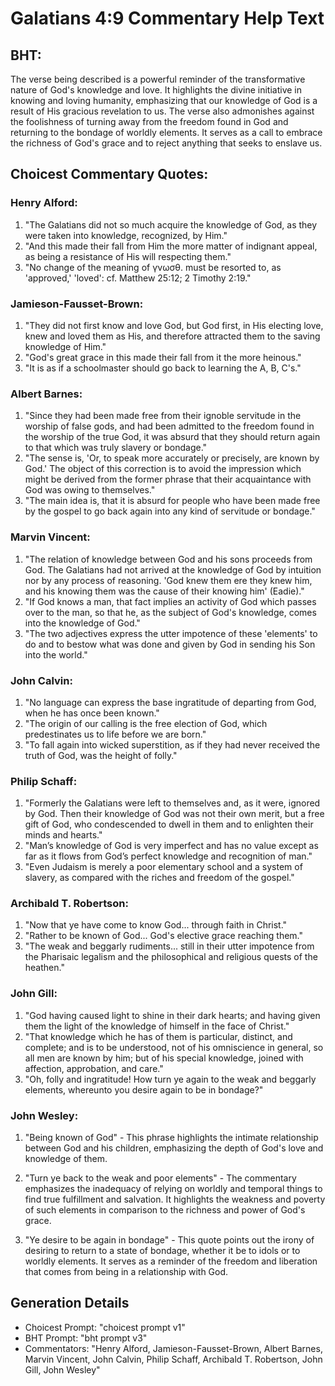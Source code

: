 # Galatians 4:9 Commentary Help Text

## BHT:
The verse being described is a powerful reminder of the transformative nature of God's knowledge and love. It highlights the divine initiative in knowing and loving humanity, emphasizing that our knowledge of God is a result of His gracious revelation to us. The verse also admonishes against the foolishness of turning away from the freedom found in God and returning to the bondage of worldly elements. It serves as a call to embrace the richness of God's grace and to reject anything that seeks to enslave us.

## Choicest Commentary Quotes:
### Henry Alford:
1. "The Galatians did not so much acquire the knowledge of God, as they were taken into knowledge, recognized, by Him."
2. "And this made their fall from Him the more matter of indignant appeal, as being a resistance of His will respecting them."
3. "No change of the meaning of γνωσθ. must be resorted to, as 'approved,' 'loved': cf. Matthew 25:12; 2 Timothy 2:19."

### Jamieson-Fausset-Brown:
1. "They did not first know and love God, but God first, in His electing love, knew and loved them as His, and therefore attracted them to the saving knowledge of Him."
2. "God's great grace in this made their fall from it the more heinous."
3. "It is as if a schoolmaster should go back to learning the A, B, C's."

### Albert Barnes:
1. "Since they had been made free from their ignoble servitude in the worship of false gods, and had been admitted to the freedom found in the worship of the true God, it was absurd that they should return again to that which was truly slavery or bondage."
2. "The sense is, 'Or, to speak more accurately or precisely, are known by God.' The object of this correction is to avoid the impression which might be derived from the former phrase that their acquaintance with God was owing to themselves."
3. "The main idea is, that it is absurd for people who have been made free by the gospel to go back again into any kind of servitude or bondage."

### Marvin Vincent:
1. "The relation of knowledge between God and his sons proceeds from God. The Galatians had not arrived at the knowledge of God by intuition nor by any process of reasoning. 'God knew them ere they knew him, and his knowing them was the cause of their knowing him' (Eadie)." 
2. "If God knows a man, that fact implies an activity of God which passes over to the man, so that he, as the subject of God's knowledge, comes into the knowledge of God."
3. "The two adjectives express the utter impotence of these 'elements' to do and to bestow what was done and given by God in sending his Son into the world."

### John Calvin:
1. "No language can express the base ingratitude of departing from God, when he has once been known."
2. "The origin of our calling is the free election of God, which predestinates us to life before we are born."
3. "To fall again into wicked superstition, as if they had never received the truth of God, was the height of folly."

### Philip Schaff:
1. "Formerly the Galatians were left to themselves and, as it were, ignored by God. Then their knowledge of God was not their own merit, but a free gift of God, who condescended to dwell in them and to enlighten their minds and hearts."
2. "Man’s knowledge of God is very imperfect and has no value except as far as it flows from God’s perfect knowledge and recognition of man."
3. "Even Judaism is merely a poor elementary school and a system of slavery, as compared with the riches and freedom of the gospel."

### Archibald T. Robertson:
1. "Now that ye have come to know God... through faith in Christ." 
2. "Rather to be known of God... God's elective grace reaching them." 
3. "The weak and beggarly rudiments... still in their utter impotence from the Pharisaic legalism and the philosophical and religious quests of the heathen."

### John Gill:
1. "God having caused light to shine in their dark hearts; and having given them the light of the knowledge of himself in the face of Christ." 
2. "That knowledge which he has of them is particular, distinct, and complete; and is to be understood, not of his omniscience in general, so all men are known by him; but of his special knowledge, joined with affection, approbation, and care." 
3. "Oh, folly and ingratitude! How turn ye again to the weak and beggarly elements, whereunto you desire again to be in bondage?"

### John Wesley:
1. "Being known of God" - This phrase highlights the intimate relationship between God and his children, emphasizing the depth of God's love and knowledge of them.

2. "Turn ye back to the weak and poor elements" - The commentary emphasizes the inadequacy of relying on worldly and temporal things to find true fulfillment and salvation. It highlights the weakness and poverty of such elements in comparison to the richness and power of God's grace.

3. "Ye desire to be again in bondage" - This quote points out the irony of desiring to return to a state of bondage, whether it be to idols or to worldly elements. It serves as a reminder of the freedom and liberation that comes from being in a relationship with God.


## Generation Details
- Choicest Prompt: "choicest prompt v1"
- BHT Prompt: "bht prompt v3"
- Commentators: "Henry Alford, Jamieson-Fausset-Brown, Albert Barnes, Marvin Vincent, John Calvin, Philip Schaff, Archibald T. Robertson, John Gill, John Wesley"
